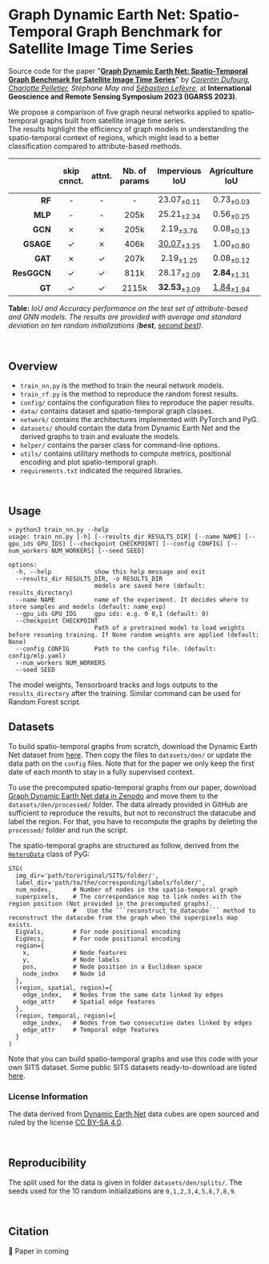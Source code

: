 

# Graph Dynamic Earth Net: Spatio-Temporal Graph Benchmark for Satellite Image Time Series

Source code for the paper "**[Graph Dynamic Earth Net: Spatio-Temporal Graph Benchmark for Satellite Image Time Series](https://2023.ieeeigarss.org/index.php)**" by _[Corentin Dufourg](https://www.linkedin.com/in/corentin-dufourg/), [Charlotte Pelletier](https://sites.google.com/site/charpelletier), Stéphane May and [Sébastien Lefèvre](http://people.irisa.fr/Sebastien.Lefevre/)_, at **International Geoscience and Remote Sensing Symposium 2023 (IGARSS 2023)**.

We propose a comparison of five graph neural networks applied to spatio-temporal graphs built from satellite image time series.  
The results highlight the efficiency of graph models in understanding the spatio-temporal context of regions, which might lead to a better classification compared to attribute-based methods.



|       | skip<br>cnnct.  | attnt.                | Nb. of<br>params | Impervious IoU|Agriculture IoU|Forest IoU|Wetlands IoU|Soil IoU|Water IoU | Test<br>mIoU (&uarr;)   | Test<br>Accuracy (&uarr;)   |
| ---: | :---: | :---: | :---: | :---: | :---: | :---: | :---: | :---: | :---: | :---: | :---: |
| **RF**    | -      | -                     | -      | 23.07<sub>&plusmn;0.11</sub>    | 0.73<sub>&plusmn;0.03</sub>       | 36.13<sub>&plusmn;0.08</sub> | 0.01<sub>&plusmn;0.04</sub> | 41.04<sub>&plusmn;0.08</sub> | 72.53<sub>&plusmn;0.23</sub> | 28.92<sub>&plusmn;0.06</sub>    | 52.17<sub>&plusmn;0.06</sub>        |
| **MLP**   | -      | -                     | 205k   | 25.21<sub>&plusmn;2.34</sub>    | 0.56<sub>&plusmn;0.25</sub>       | 42.93<sub>&plusmn;1.62</sub> | 0.02<sub>&plusmn;0.04</sub> | 46.61<sub>&plusmn;1.48</sub> | **74.05**<sub>&plusmn;1.60</sub> | 31.57<sub>&plusmn;0.58</sub>    | 57.75<sub>&plusmn;0.89</sub>        |
| **GCN**   | &cross; | &cross;                | 205k   | 2.19<sub>&plusmn;3.76</sub>     | 0.08<sub>&plusmn;0.13</sub>       | 40.65<sub>&plusmn;3.13</sub> | 0.01<sub>&plusmn;0.03</sub> | 37.60<sub>&plusmn;1.87</sub> | 42.02<sub>&plusmn;1.99</sub> | 20.43<sub>&plusmn;0.50</sub>    | 50.69<sub>&plusmn;2.35</sub>        |
| **GSAGE** | &check; | &cross;                | 406k   | <u>30.07</u><sub>&plusmn;3.25</sub> | 1.00<sub>&plusmn;0.80</sub>       | <u>48.50</u><sub>&plusmn;4.22</sub> | 0.17<sub>&plusmn;0.28</sub> | <u>48.67</u><sub>&plusmn;2.05</sub> | 69.90<sub>&plusmn;2.63</sub> | <u>33.06</u><sub>&plusmn;1.46</sub> | <u>60.22</u><sub>&plusmn;2.21</sub>    |
| **GAT**   | &cross; | &check;                | 207k   | 2.19<sub>&plusmn;1.25</sub>     | 0.08<sub>&plusmn;0.12</sub>       | 39.24<sub>&plusmn;2.68</sub> | 0.00<sub>&plusmn;0.00</sub> | 37.05<sub>&plusmn;2.75</sub> | 41.84<sub>&plusmn;1.71</sub> | 20.07<sub>&plusmn;0.84</sub>    | 49.38<sub>&plusmn;1.98</sub>        |
**ResGGCN** | &check; | &check; | 811k | 28.17<sub>&plusmn;2.09</sub> | **2.84**<sub>&plusmn;1.31</sub> | 46.95<sub>&plusmn;1.76</sub> | **0.26**<sub>&plusmn;0.52</sub> | 45.86<sub>&plusmn;1.77</sub> | <u>72.74</u><sub>&plusmn;1.87</sub> | 32.80<sub>&plusmn;0.67</sub> | 59.92<sub>&plusmn;0.89</sub> |
**GT** | &check; | &check; | 2115k | **32.53**<sub>&plusmn;3.09</sub> | <u>1.84</u><sub>&plusmn;1.94</sub> | **50.40**<sub>&plusmn;2.93</sub> | <u>0.23</u><sub>&plusmn;0.52</sub> | **49.74**<sub>&plusmn;3.01</sub> | 71.17<sub>&plusmn;3.16</sub> | **34.31**<sub>&plusmn;1.57</sub> | **61.82**<sub>&plusmn;2.89</sub> |

**Table:** *IoU and Accuracy performance on the test set of attribute-based and GNN models. The results are provided with average and standard deviation on ten random initializations (__best__, <u>second best</u>).*


<br>

## Overview

* ```train_nn.py``` is the method to train the neural network models.
* ```train_rf.py``` is the method to reproduce the random forest results.
* ```config/``` contains the configuration files to reproduce the paper results.
* ```data/``` contains dataset and spatio-temporal graph classes.
* ```network/``` contains the architectures implemented with PyTorch and PyG.
* ```datasets/``` should contain the data from Dynamic Earth Net and the derived graphs to train and evaluate the models.
* ```helper/``` contains the parser class for command-line options.
* ```utils/``` contains utilitary methods to compute metrics, positional encoding and plot spatio-temporal graph.
* ```requirements.txt``` indicated the required libraries.

<br>

## Usage

```
> python3 train_nn.py --help
usage: train_nn.py [-h] [--results_dir RESULTS_DIR] [--name NAME] [--gpu_ids GPU_IDS] [--checkpoint CHECKPOINT] [--config CONFIG] [--num_workers NUM_WORKERS] [--seed SEED]

options:
  -h, --help            show this help message and exit
  --results_dir RESULTS_DIR, -o RESULTS_DIR
                        models are saved here (default: results_directory)
  --name NAME           name of the experiment. It decides where to store samples and models (default: name_exp)
  --gpu_ids GPU_IDS     gpu ids: e.g. 0 0,1 (default: 0)
  --checkpoint CHECKPOINT
                        Path of a pretrained model to load weights before resuming training. If None random weights are applied (default: None)
  --config CONFIG       Path to the config file. (default: config/mlp.yaml)
  --num_workers NUM_WORKERS
  --seed SEED
```

The model weights, Tensorboard tracks and logs outputs to the ```results_directory``` after the training.
Similar command can be used for Random Forest script.
<br>

## Datasets

To build spatio-temporal graphs from scratch, download the Dynamic Earth Net dataset from [here](https://mediatum.ub.tum.de/1459253?sortfield0=&sortfield1=&show_id=1650201). Then copy the files to ```datasets/den/``` or update the data path on the ```config``` files. Note that for the paper we only keep the first date of each month to stay in a fully supervised context.  

To use the precomputed spatio-temporal graphs from our paper, download [Graph Dynamic Earth Net data in Zenodo]() and move them to the ```datasets/den/processed/``` folder. The data already provided in GitHub are sufficient to reproduce the results, but not to reconstruct the datacube and label the region. For that, you have to recompute the graphs by deleting the ```processed/``` folder and run the script.

The spatio-temporal graphs are structured as follow, derived from the [```HeteroData```](https://pytorch-geometric.readthedocs.io/en/latest/generated/torch_geometric.data.HeteroData.html#torch_geometric.data.HeteroData) class of PyG:
```
STG(
  img_dir='path/to/original/SITS/folder/',
  label_dir='path/to/the/corresponding/labels/folder/',
  num_nodes,      # Number of nodes in the spatio-temporal graph
  superpixels,    # The correspondance map to link nodes with the region position (Not provided in the precomputed graphs).
                  #   Use the ```reconstruct_to_datacube``` method to reconstruct the datacube from the graph when the superpixels map exists.
  EigVals,        # For node positional encoding
  EigVecs,        # For node positional encoding
  region={
    x,            # Node features
    y,            # Node labels
    pos,          # Node position in a Euclidean space
    node_index    # Node id
  },
  (region, spatial, region)={
    edge_index,   # Nodes from the same date linked by edges 
    edge_attr     # Spatial edge features
  },
  (region, temporal, region)={
    edge_index,   # Nodes from two consecutive dates linked by edges 
    edge_attr     # Temporal edge features
  }
)
```

Note that you can build spatio-temporal graphs and use this code with your own SITS dataset. Some public SITS datasets ready-to-download are listed [here](https://github.com/corentin-dfg/Satellite-Image-Time-Series-Datasets).

### License Information
The data derived from [Dynamic Earth Net](https://openaccess.thecvf.com/content/CVPR2022/papers/Toker_DynamicEarthNet_Daily_Multi-Spectral_Satellite_Dataset_for_Semantic_Change_Segmentation_CVPR_2022_paper.pdf) data cubes are open sourced and ruled by the license [CC BY-SA 4.0](https://creativecommons.org/licenses/by-sa/4.0/).

<br>

## Reproducibility 

The split used for the data is given in folder ```datasets/den/splits/```. The seeds used for the 10 random initializations are ```0,1,2,3,4,5,6,7,8,9```.

<br>

## Citation

:page_with_curl: Paper in coming
<!--```
@INPROCEEDINGS{dufourg2023graph,
  author={Dufourg, Corentin and Pelletier, Charlotte and May, Stéphane and Lefèvre, Sébastien},
  booktitle={IGARSS 2023 - 2023 IEEE International Geoscience and Remote Sensing Symposium}, 
  title={Graph Dynamic Earth Net: Spatio-Temporal Graph Benchmark for Satellite Image Time Series}, 
  year={2023}
}
```-->


